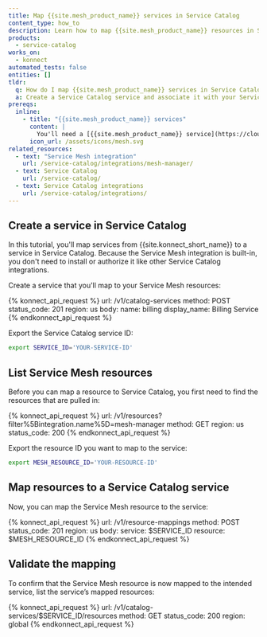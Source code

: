 ```yaml
---
title: Map {{site.mesh_product_name}} services in Service Catalog
content_type: how_to
description: Learn how to map {{site.mesh_product_name}} resources in Service Catalog to gain visibility into how the service is deployed across meshes and zones.
products:
  - service-catalog
works_on:
  - konnect
automated_tests: false
entities: []
tldr:
  q: How do I map {{site.mesh_product_name}} services in Service Catalog?
  a: Create a Service Catalog service and associate it with your Service Mesh resources to visualize meshes.
prereqs:
  inline:
    - title: "{{site.mesh_product_name}} services"
      content: |
        You'll need a [{{site.mesh_product_name}} service](https://cloud.konghq.com/mesh-manager) to ingest in Service Catalog as resources.
      icon_url: /assets/icons/mesh.svg
related_resources:
  - text: "Service Mesh integration"
    url: /service-catalog/integrations/mesh-manager/
  - text: Service Catalog
    url: /service-catalog/
  - text: Service Catalog integrations
    url: /service-catalog/integrations/
---
```


## Create a service in Service Catalog

In this tutorial, you'll map services from {{site.konnect_short_name}} to a service in Service Catalog. Because the Service Mesh integration is built-in, you don't need to install or authorize it like other Service Catalog integrations. 

Create a service that you'll map to your Service Mesh resources:

<!--vale off-->
{% konnect_api_request %}
url: /v1/catalog-services
method: POST
status_code: 201
region: us
body:
  name: billing
  display_name: Billing Service
{% endkonnect_api_request %}
<!--vale on-->

Export the Service Catalog service ID:

```sh
export SERVICE_ID='YOUR-SERVICE-ID'
```

## List Service Mesh resources

Before you can map a resource to Service Catalog, you first need to find the resources that are pulled in:

<!--vale off-->
{% konnect_api_request %}
url: /v1/resources?filter%5Bintegration.name%5D=mesh-manager
method: GET
region: us
status_code: 200
{% endkonnect_api_request %}
<!--vale on-->

Export the resource ID you want to map to the service:

```sh
export MESH_RESOURCE_ID='YOUR-RESOURCE-ID'
```

## Map resources to a Service Catalog service

Now, you can map the Service Mesh resource to the service:

<!--vale off-->
{% konnect_api_request %}
url: /v1/resource-mappings
method: POST
status_code: 201
region: us
body:
  service: $SERVICE_ID
  resource: $MESH_RESOURCE_ID
{% endkonnect_api_request %}
<!--vale on-->

## Validate the mapping

To confirm that the Service Mesh resource is now mapped to the intended service, list the service’s mapped resources:

<!--vale off-->
{% konnect_api_request %}
url: /v1/catalog-services/$SERVICE_ID/resources
method: GET
status_code: 200
region: global
{% endkonnect_api_request %}
<!--vale on-->